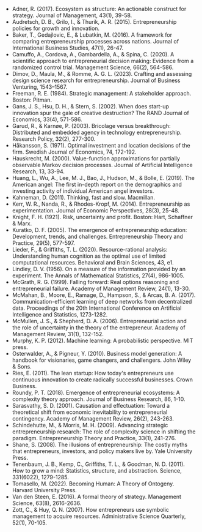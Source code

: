 - Adner, R. (2017). Ecosystem as structure: An actionable construct for strategy. Journal of Management, 43(1), 39-58.
- Audretsch, D. B., Grilo, I., & Thurik, A. R. (2015). Entrepreneurship policies for growth and innovation.
- Baker, T., Gedajlovic, E., & Lubatkin, M. (2016). A framework for comparing entrepreneurship processes across nations. Journal of International Business Studies, 47(1), 26-47.
- Camuffo, A., Cordova, A., Gambardella, A., & Spina, C. (2020). A scientific approach to entrepreneurial decision making: Evidence from a randomized control trial. Management Science, 66(2), 564-586.
- Dimov, D., Maula, M., & Romme, A. G. L. (2023). Crafting and assessing design science research for entrepreneurship. Journal of Business Venturing, 1543–1567.
- Freeman, R. E. (1984). Strategic management: A stakeholder approach. Boston: Pitman.
- Gans, J. S., Hsu, D. H., & Stern, S. (2002). When does start-up innovation spur the gale of creative destruction? The RAND Journal of Economics, 33(4), 571-586.
- Garud, R., & Karnøe, P. (2003). Bricolage versus breakthrough: Distributed and embedded agency in technology entrepreneurship. Research Policy, 32(2), 277-300.
- Håkansson, S. (1971). Optimal investment and location decisions of the firm. Swedish Journal of Economics, 74, 172-192.
- Hauskrecht, M. (2000). Value-function approximations for partially observable Markov decision processes. Journal of Artificial Intelligence Research, 13, 33-94.
- Huang, L., Wu, A., Lee, M. J., Bao, J., Hudson, M., & Bolle, E. (2019). The American angel: The first in-depth report on the demographics and investing activity of individual American angel investors.
- Kahneman, D. (2011). Thinking, fast and slow. Macmillan.
- Kerr, W. R., Nanda, R., & Rhodes-Kropf, M. (2014). Entrepreneurship as experimentation. Journal of Economic Perspectives, 28(3), 25-48.
- Knight, F. H. (1921). Risk, uncertainty and profit. Boston: Hart, Schaffner & Marx.
- Kuratko, D. F. (2005). The emergence of entrepreneurship education: Development, trends, and challenges. Entrepreneurship Theory and Practice, 29(5), 577-597.
- Lieder, F., & Griffiths, T. L. (2020). Resource-rational analysis: Understanding human cognition as the optimal use of limited computational resources. Behavioral and Brain Sciences, 43, e1.
- Lindley, D. V. (1956). On a measure of the information provided by an experiment. The Annals of Mathematical Statistics, 27(4), 986-1005.
- McGrath, R. G. (1999). Falling forward: Real options reasoning and entrepreneurial failure. Academy of Management Review, 24(1), 13-30.
- McMahan, B., Moore, E., Ramage, D., Hampson, S., & Arcas, B. A. (2017). Communication-efficient learning of deep networks from decentralized data. Proceedings of the 20th International Conference on Artificial Intelligence and Statistics, 1273-1282.
- McMullen, J. S., & Shepherd, D. A. (2006). Entrepreneurial action and the role of uncertainty in the theory of the entrepreneur. Academy of Management Review, 31(1), 132-152.
- Murphy, K. P. (2012). Machine learning: A probabilistic perspective. MIT press.
- Osterwalder, A., & Pigneur, Y. (2010). Business model generation: A handbook for visionaries, game changers, and challengers. John Wiley & Sons.
- Ries, E. (2011). The lean startup: How today's entrepreneurs use continuous innovation to create radically successful businesses. Crown Business.
- Roundy, P. T. (2018). Emergence of entrepreneurial ecosystems: A complexity theory approach. Journal of Business Research, 86, 1-10.
- Sarasvathy, S. D. (2001). Causation and effectuation: Toward a theoretical shift from economic inevitability to entrepreneurial contingency. Academy of Management Review, 26(2), 243-263.
- Schindehutte, M., & Morris, M. H. (2009). Advancing strategic entrepreneurship research: The role of complexity science in shifting the paradigm. Entrepreneurship Theory and Practice, 33(1), 241-276.
- Shane, S. (2008). The illusions of entrepreneurship: The costly myths that entrepreneurs, investors, and policy makers live by. Yale University Press.
- Tenenbaum, J. B., Kemp, C., Griffiths, T. L., & Goodman, N. D. (2011). How to grow a mind: Statistics, structure, and abstraction. Science, 331(6022), 1279-1285.
- Tomasello, M. (2022). Becoming Human: A Theory of Ontogeny. Harvard University Press.
- Van den Steen, E. (2016). A formal theory of strategy. Management Science, 63(8), 2616-2636.
- Zott, C., & Huy, Q. N. (2007). How entrepreneurs use symbolic management to acquire resources. Administrative Science Quarterly, 52(1), 70-105.

